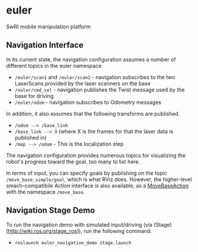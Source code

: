 euler
=====

SwRI mobile manipulation platform



Navigation Interface
--------------------

In its current state, the navigation configuration assumes a number of different topics in the euler namespace
 - `/euler/scan1` and `/euler/scan2` - navigation subscribes to the two LaserScans provided by the laser scanners on the base
 - `/euler/cmd_vel` - navigation publishes the Twist message used by the base for driving
 - `/euler/odom` - navigation subscribes to Odometry messages

In addition, it also assumes that the following transforms are published. 
 - `/odom --> /base_link`
 - `/base_link --> X` (where X is the frames for that the laser data is published in)
 - `/map --> /odom` - This is the localization step

The navigation configuration provides numerous topics for visualizing the robot's progress toward the goal, too many to list here. 

In terms of input, you can specify goals by publishing on the topic `/move_base_simple/goal`, which is what RViz does. However, the higher-level smach-compatibile Action interface is also available, as a [MoveBaseAction](http://docs.ros.org/api/move_base_msgs/html/action/MoveBase.html) with the namespace `/move_base`. 

Navigation Stage Demo
---------------------

To run the navigation demo with simulated input/driving (via (Stage)[http://wiki.ros.org/stage_ros]), run the following command. 
 - `roslaunch euler_navigation_demo stage.launch`
